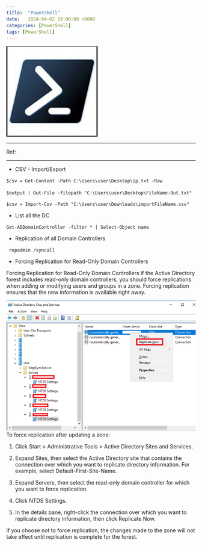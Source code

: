 ```yaml
---
title:  "PowerShell"
date:   2024-04-02 19:00:00 +0000
categories: [PowerShell]
tags: [PowerShell]
---
```


![img](/assets/img/ps.png)


---
Ref: 

---

- CSV - Import/Export

```
$csv = Get-Content -Path C:\Users\user\Desktop\ip.txt -Raw

$output | Out-File -filepath "C:\Users\user\Desktop\FileName-Out.txt"
```

```
$csv = Import-Csv -Path "C:\Users\user\Downloads\importFileName.csv"
```



- List all the DC
```
Get-ADDomainController -filter * | Select-Object name
```

- Replication of all Domain Controllers
```
 repadmin /syncall
```
- Forcing Replication for Read-Only Domain Controllers

Forcing Replication for Read-Only Domain Controllers
If the Active Directory forest includes read-only domain controllers, you should force replications when adding or modifying users and groups in a zone. Forcing replication ensures that the new information is available right away.

![img](/assets/img/ps01.png)
To force replication after updating a zone:

1. Click Start > Administrative Tools > Active Directory Sites and Services.

2. Expand Sites, then select the Active Directory site that contains the connection over which you want to replicate directory information.
For example, select Default-First-Site-Name.

3. Expand Servers, then select the read-only domain controller for which you want to force replication.

4. Click NTDS Settings.

5. In the details pane, right-click the connection over which you want to replicate directory information, then click Replicate Now.

If you choose not to force replication, the changes made to the zone will not take effect until replication is complete for the forest.

